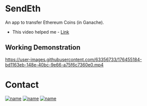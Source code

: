 # SendEth

An app to transfer Ethereum Coins (in Ganache).

- This video helped me - [Link](https://youtu.be/jaMFEOCq_1s)


## Working Demonstration

https://user-images.githubusercontent.com/63356733/176455184-bd1163eb-148e-40bc-9e66-a75f6c7360e0.mp4

# Contact 

[![name](https://img.shields.io/badge/Instagram-E4405F?style=for-the-badge&logo=instagram&logoColor=white)](https://www.instagram.com/hackersarena0/) [![name](	https://img.shields.io/badge/Twitter-1DA1F2?style=for-the-badge&logo=twitter&logoColor=white)](https://twitter.com/n4kb4) [![name](https://img.shields.io/badge/LinkedIn-0077B5?style=for-the-badge&logo=linkedin&logoColor=white)](https://www.linkedin.com/in/ashharali/)  
